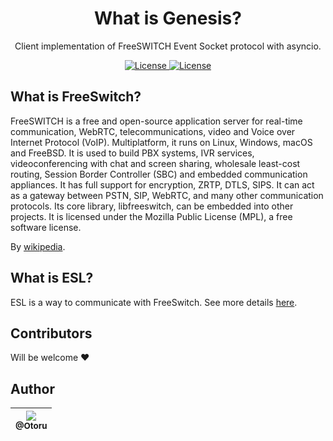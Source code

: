 <h1 align="center">
  What is Genesis?
</h1>

<p align="center">
  Client implementation of FreeSWITCH Event Socket protocol with asyncio.
</p>


<p align="center">
  <a href="https://gitpod.io/#https://github.com/Otoru/Genesis">
    <img alt="License" src="https://img.shields.io/badge/Gitpod-ready--to--code-908a85?logo=gitpod">
  </a>
  <a href="https://github.com/Otoru/Genesis/blob/master/LICENSE.md">
    <img alt="License" src="https://img.shields.io/github/license/otoru/Genesis.svg">
  </a>
</p>

## What is FreeSwitch?

FreeSWITCH is a free and open-source application server for real-time communication, WebRTC, telecommunications, video and Voice over Internet Protocol (VoIP). Multiplatform, it runs on Linux, Windows, macOS and FreeBSD. It is used to build PBX systems, IVR services, videoconferencing with chat and screen sharing, wholesale least-cost routing, Session Border Controller (SBC) and embedded communication appliances. It has full support for encryption, ZRTP, DTLS, SIPS. It can act as a gateway between PSTN, SIP, WebRTC, and many other communication protocols. Its core library, libfreeswitch, can be embedded into other projects. It is licensed under the Mozilla Public License (MPL), a free software license.

By [wikipedia](https://en.wikipedia.org/wiki/FreeSWITCH).


## What is ESL?

ESL is a way to communicate with FreeSwitch. See more details [here](https://freeswitch.org/confluence/display/FREESWITCH/Event+Socket+Library).


## Contributors

Will be welcome ❤️

## Author

| [<img src="https://avatars0.githubusercontent.com/u/26543872?v=3&s=115"><br><sub>@Otoru</sub>](https://github.com/Otoru) |
| :----------------------------------------------------------------------------------------------------------------------: |